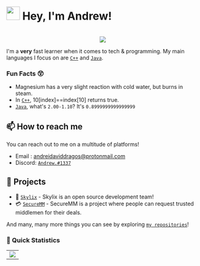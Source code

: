 
# <img src="https://media.giphy.com/media/hvRJCLFzcasrR4ia7z/giphy.gif" width="35px"> Hey, I'm Andrew! 
<p align="center"><br>
  <a href="https://evie.pw/discord">
    <img src="https://lanyard.cnrad.dev/api/325345907719536641"/>
     </a>
</p>

I'm a **very** fast learner when it comes to tech & programming. My main languages I focus on are [`C++`] and [`Java`].

### Fun Facts 😲

-  Magnesium has a very slight reaction with cold water, but burns in steam.
- In [`C++`], 10[index]==index[10] returns true.
- [`Java`], what's `2.00-1.10`? It's `0.8999999999999999`

## 📫 How to reach me

You can reach out to me on a multitude of platforms!

- Email : andreidaviddragos@protonmail.com
- Discord: [`Andrew.#1337`](https://discord.com/users/325345907719536641)

## 🚧 Projects

- 💫 [`Skylix`] - Skylix is an open source development team!
- 💳 [`SecureMM`] - SecureMM is a project where people can request trusted middlemen for their deals.

And many, many more things you can see by exploring [`my repositories`]!

### 👀 Quick Statistics

<table>
  <tr>
    <td align="center" style="padding=0;width=50%;">
      <img align="center" style="padding=0;" src="https://github-readme-stats.vercel.app/api?username=andrewdisco&show_icons=true&theme=aura_dark" />
    </td>
  </tr>
</table>

<!----------------- Quick Links --------------->

[`Java`]: https://www.java.com/en/
[`C++`]: https://www.cplusplus.com/
[`Skylix`]: https://github.com/SkylixGH
[`my repositories`]: https://github.com/AndrewDisco?tab=repositories
[`SecureMM`]: https://securemm.com/
